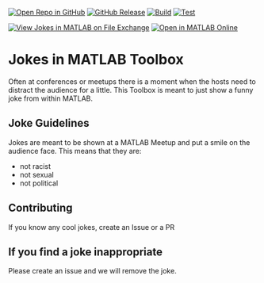 [![Open Repo in GitHub](https://img.shields.io/badge/Open-Repo-red?logo=github)](https://github.com/versionbaygt/MATLABJokes)
[![GitHub Release](https://img.shields.io/github/v/release/versionbaygt/MATLABJokes)](https://github.com/versionbaygt/MATLABJokes/releases)
[![Build](https://github.com/versionbaygt/MATLABJokes/actions/workflows/build.yml/badge.svg)](https://github.com/versionbaygt/MATLABJokes/actions/workflows/build.yml)
[![Test](https://github.com/versionbaygt/MATLABJokes/actions/workflows/main.yml/badge.svg)](https://github.com/versionbaygt/MATLABJokes/actions/workflows/main.yml)

[![View Jokes in MATLAB on File Exchange](https://www.mathworks.com/matlabcentral/images/matlab-file-exchange.svg)](https://www.mathworks.com/matlabcentral/fileexchange/172039-jokes-in-matlab)
[![Open in MATLAB Online](https://www.mathworks.com/images/responsive/global/open-in-matlab-online.svg)](https://matlab.mathworks.com/open/github/v1?repo=versionbaygt/MATLABJokes)

# Jokes in MATLAB Toolbox

Often at conferences or meetups there is a moment when the hosts need to distract the audience for a little. This Toolbox is meant to just show a funny joke from within MATLAB.

## Joke Guidelines

Jokes are meant to be shown at a MATLAB Meetup and put a smile on the audience face. This means that they are:

* not racist
* not sexual
* not political

## Contributing

If you know any cool jokes, create an Issue or a PR

## If you find a joke inappropriate

Please create an issue and we will remove the joke.
